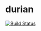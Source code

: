 # durian
[![Build Status](https://travis-ci.org/paulsmelser/durian.svg?branch=master)](https://travis-ci.org/paulsmelser/durian)
